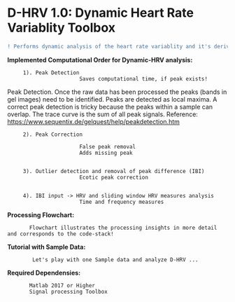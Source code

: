 # D-HRV 1.0: Dynamic Heart Rate Variablity Toolbox
```diff
! Performs dynamic analysis of the heart rate variablity and it's derived measures. 
```
**Implemented Computational Order for Dynamic-HRV analysis:** 


         1). Peak Detection 
                           Saves computational time, if peak exists! 


Peak Detection. Once the raw data has been processed the peaks (bands in gel images) need to be identified. Peaks are detected as local maxima. A correct peak detection is tricky because the peaks within a sample can overlap. The trace curve is the sum of all peak signals.
Reference: https://www.sequentix.de/gelquest/help/peakdetection.htm

         2). Peak Correction 

                           False peak removal
                           Adds missing peak

 
         3). Outlier detection and removal of peak difference (IBI) 
                           Ecotic peak correction


         4). IBI input -> HRV and sliding window HRV measures analysis 
                           Time and frequency measures




**Processing Flowchart:**  
                  
           Flowchart illustrates the processing insights in more detail and corresponds to the code-stack!


**Tutorial with Sample Data:**

            Let's play with one Sample data and analyze D-HRV ...


**Required Dependensies:**

           Matlab 2017 or Higher 
           Signal processing Toolbox
